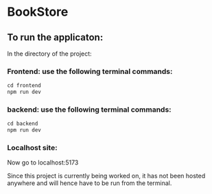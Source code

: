 # BookStore
## To run the applicaton: 
In the directory of the project:
### Frontend: use the following terminal commands:
  ```rb
  cd frontend
  npm run dev
  ```
### backend: use the following terminal commands:
  ```rb
  cd backend
  npm run dev
  ```
### Localhost site:
  Now go to localhost:5173

Since this project is currently being worked on, it has not been hosted anywhere and will hence have to be run from the terminal. 
